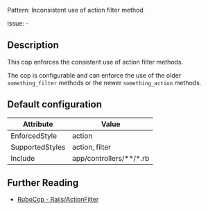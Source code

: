 Pattern: Inconsistent use of action filter method

Issue: -

## Description

This cop enforces the consistent use of action filter methods.

The cop is configurable and can enforce the use of the older
`something_filter` methods or the newer `something_action` methods.

## Default configuration

Attribute | Value
--- | ---
EnforcedStyle | action
SupportedStyles | action, filter
Include | app/controllers/\*\*/\*.rb

## Further Reading

* [RuboCop - Rails/ActionFilter](https://rubocop.readthedocs.io/en/latest/cops_rails/#railsactionfilter)

